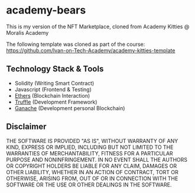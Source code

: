 # academy-bears

This is my version of the NFT Marketplace, cloned from Academy Kitties @ Moralis Academy

The following template was cloned as part of the course: https://github.com/Ivan-on-Tech-Academy/academy-kitties-template

## Technology Stack & Tools

- Solidity (Writing Smart Contract)
- Javascript (Frontend & Testing)
- [Ethers](https://docs.ethers.io/v5/) (Blockchain Interaction)
- [Truffle](https://trufflesuite.com/docs/truffle/) (Development Framework)
- [Ganache](https://trufflesuite.com/docs/ganache/) (Development personal Blockchain)

## Disclaimer
THE SOFTWARE IS PROVIDED "AS IS", WITHOUT WARRANTY OF ANY KIND, EXPRESS OR IMPLIED, INCLUDING BUT NOT LIMITED TO THE WARRANTIES OF MERCHANTABILITY, FITNESS FOR A PARTICULAR PURPOSE AND NONINFRINGEMENT. IN NO EVENT SHALL THE AUTHORS OR COPYRIGHT HOLDERS BE LIABLE FOR ANY CLAIM, DAMAGES OR OTHER LIABILITY, WHETHER IN AN ACTION OF CONTRACT, TORT OR OTHERWISE, ARISING FROM, OUT OF OR IN CONNECTION WITH THE SOFTWARE OR THE USE OR OTHER DEALINGS IN THE SOFTWARE.
